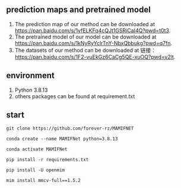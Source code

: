 
## prediction maps and pretrained model
1. The prediction map of our method can be downloaded at https://pan.baidu.com/s/1yfELKFq4cQJt1GSRiCaI4Q?pwd=t0t3.
2. The pretrained model of our model can be downloaded at https://pan.baidu.com/s/1kNyRyYclrTnY-NbxQbbukg?pwd=q7fn.
3. The datasets of our method can be downloaded at 链接：https://pan.baidu.com/s/1F2-vuEkGz6CaCg5QE-xuOQ?pwd=v2lt.

## environment
1. Python 3.8.13
2. others packages can be found at requirement.txt


## start
    git clone https://github.com/forever-rz/MAMIFNET 

    conda create --name MAMIFNet python=3.8.13
    
    conda activate MAMIFNet
    
    pip install -r requirements.txt 

    pip install -U openmim 

    mim install mmcv-full==1.5.2
